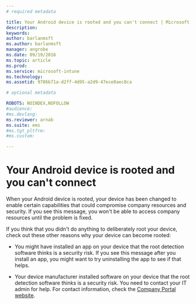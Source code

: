 ```yaml
---
# required metadata

title: Your Android device is rooted and you can't connect | Microsoft Intune
description:
keywords:
author: barlanmsftms.author: barlanmsft
manager: angrobe
ms.date: 09/19/2016
ms.topic: article
ms.prod:
ms.service: microsoft-intune
ms.technology:
ms.assetid: 9786b71a-d2ff-4d95-a2d9-47ece0aec8ca

# optional metadata

ROBOTS: NOINDEX,NOFOLLOW
#audience:
#ms.devlang:
ms.reviewer: arnab
ms.suite: ems
#ms.tgt_pltfrm:
#ms.custom:

---
```



# Your Android device is rooted and you can't connect

When your Android device is rooted, your device has been changed to enable certain capabilities that could compromise company resources and security. If you see this message, you won't be able to access company resources until the problem is fixed.

If you think that you didn't do anything to deliberately root your device, check out these other reasons why your device can become rooted:

- You might have installed an app on your device that the root detection software thinks is a security risk. If you see this message after you install an app, you might want to try uninstalling the app to see if that helps.

- Your device manufacturer installed software on your device that the root detection software thinks is a security risk. You need to contact your IT admin for help. For contact information, check the [Company Portal website](http://portal.manage.microsoft.com).
